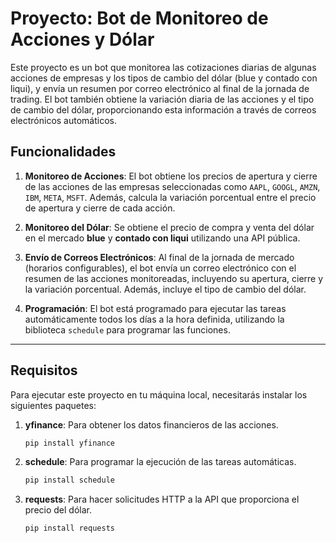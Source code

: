 # Proyecto: Bot de Monitoreo de Acciones y Dólar

Este proyecto es un bot que monitorea las cotizaciones diarias de algunas acciones de empresas y los tipos de cambio del dólar (blue y contado con liqui), y envía un resumen por correo electrónico al final de la jornada de trading. El bot también obtiene la variación diaria de las acciones y el tipo de cambio del dólar, proporcionando esta información a través de correos electrónicos automáticos.

## Funcionalidades

1. **Monitoreo de Acciones**: El bot obtiene los precios de apertura y cierre de las acciones de las empresas seleccionadas como `AAPL`, `GOOGL`, `AMZN`, `IBM`, `META`, `MSFT`. Además, calcula la variación porcentual entre el precio de apertura y cierre de cada acción.

2. **Monitoreo del Dólar**: Se obtiene el precio de compra y venta del dólar en el mercado **blue** y **contado con liqui** utilizando una API pública.

3. **Envío de Correos Electrónicos**: Al final de la jornada de mercado (horarios configurables), el bot envía un correo electrónico con el resumen de las acciones monitoreadas, incluyendo su apertura, cierre y la variación porcentual. Además, incluye el tipo de cambio del dólar.

4. **Programación**: El bot está programado para ejecutar las tareas automáticamente todos los días a la hora definida, utilizando la biblioteca `schedule` para programar las funciones.

---

## Requisitos

Para ejecutar este proyecto en tu máquina local, necesitarás instalar los siguientes paquetes:

1. **yfinance**: Para obtener los datos financieros de las acciones.
   ```bash
   pip install yfinance

2. **schedule**: Para programar la ejecución de las tareas automáticas.
    ```bash
   pip install schedule

3. **requests**:  Para hacer solicitudes HTTP a la API que proporciona el precio del dólar.
    ```bash
   pip install requests
